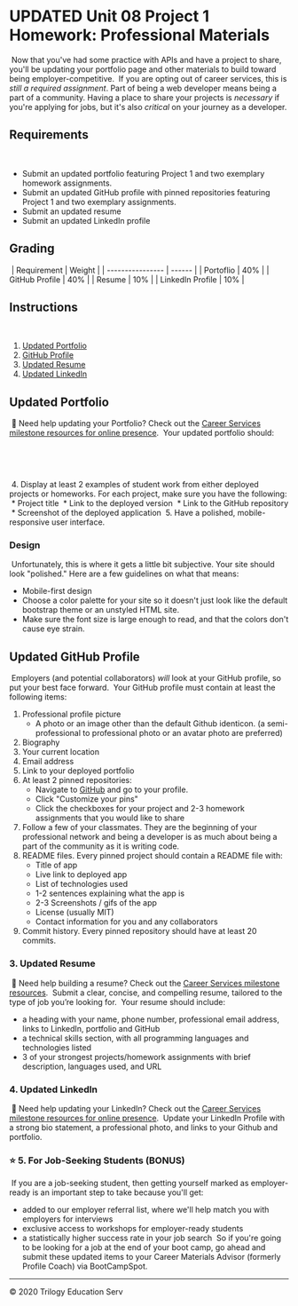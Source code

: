 # UPDATED Unit 08 Project 1 Homework: Professional Materials
​
Now that you've had some practice with APIs and have a project to share, you'll be updating your portfolio page and other materials to build toward being employer-competitive.
​
If you are opting out of career services, this is _still a required assignment_. Part of being a web developer means being a part of a community. Having a place to share your projects is _necessary_ if you're applying for jobs, but it's also _critical_ on your journey as a developer.
​
## Requirements
​
* Submit an updated portfolio featuring Project 1 and two exemplary homework assignments.
​
* Submit an updated GitHub profile with pinned repositories featuring Project 1 and two exemplary assignments.
​
* Submit an updated resume
​
* Submit an updated LinkedIn profile
​
## Grading
​
| Requirement      | Weight |
| ---------------- | ------ |
| Portoflio        | 40%    |
| GitHub Profile   | 40%    |
| Resume           | 10%    |
| LinkedIn Profile | 10%    |
​
## Instructions
​
1. [Updated Portfolio](#updated-portfolio)
2. [GitHub Profile](#updated-github-profile)
3. [Updated Resume](#updated-resume)
4. [Updated LinkedIn](#updated-linkedin)
​
## Updated Portfolio
​
💁 Need help updating your Portfolio? Check out the [Career Services milestone resources for online presence](https://sites.google.com/2u.com/careerservices-webdev/coding-milestones/milestone-polish-online-presence).
​
Your updated portfolio should:
​
<!-- 1. Display your full name, email, and phone number -->
​
<!-- 2. Have links to your GitHub profile and LinkedIn profile -->
​
<!-- 3. Have a link to a downloadable PDF of your resume -->
​
4. Display at least 2 examples of student work from either deployed projects or homeworks. For each project, make sure you have the following:
​
    * Project title
​
    * Link to the deployed version
​
    * Link to the GitHub repository
​
    * Screenshot of the deployed application
​
5. Have a polished, mobile-responsive user interface.
​
### Design
​
Unfortunately, this is where it gets a little bit subjective. Your site should look
"polished." Here are a few guidelines on what that means:
​
* Mobile-first design
​
* Choose a color palette for your site so it doesn't just look like
  the default bootstrap theme or an unstyled HTML site.
​
* Make sure the font size is large enough to read, and that the colors don't cause eye strain.
​
## Updated GitHub Profile
​
Employers (and potential collaborators) _will_ look at your GitHub profile, so put your best face forward. 
​
Your GitHub profile must contain at least the following items:
​
1. Professional profile picture
​
   * A photo or an image other than the default Github identicon. (a semi-professional to professional photo or an avatar photo are preferred)
​
2. Biography
​
3. Your current location
​
4. Email address
​
5. Link to your deployed portfolio
​
6. At least 2 pinned repositories:
​
   * Navigate to [GitHub](https://github.com/) and go to your profile.
​
   * Click "Customize your pins"
​
   * Click the checkboxes for your project and 2-3 homework assignments that you would like to share
​
7. Follow a few of your classmates. They are the beginning of your professional network and being a developer is as much about being a part of the community as it is writing code.
​
8. README files. Every pinned project should contain a README file with:
​
   * Title of app
   * Live link to deployed app
   * List of technologies used
   * 1-2 sentences explaining what the app is
   * 2-3 Screenshots / gifs of the app
   * License (usually MIT)
   * Contact information for you and any collaborators
​
9. Commit history. Every pinned repository should have at least 20 commits.
​
### 3. Updated Resume
​
💁 Need help building a resume? Check out the [Career Services milestone resources](https://sites.google.com/2u.com/careerservices-webdev/coding-milestones/milestone-develop-your-resume).
​
Submit a clear, concise, and compelling resume, tailored to the type of job you’re looking for.
​
Your resume should include:
​
* a heading with your name, phone number, professional email address, links to LinkedIn, portfolio and GitHub
​
* a technical skills section, with all programming languages and technologies listed
​
* 3 of your strongest projects/homework assignments with brief description, languages used, and URL
​
### 4. Updated LinkedIn
​
💁 Need help updating your LinkedIn? Check out the [Career Services milestone resources for online presence](https://sites.google.com/2u.com/careerservices-webdev/coding-milestones/milestone-polish-online-presence).
​
Update your LinkedIn Profile with a strong bio statement, a professional photo, and links to your Github and portfolio.
​
### ⭐ 5. For Job-Seeking Students (BONUS)
​
If you are a job-seeking student, then getting yourself marked as employer-ready is an important step to take because you'll get:
​
* added to our employer referral list, where we'll help match you with employers for interviews
​
* exclusive access to workshops for employer-ready students
​
* a statistically higher success rate in your job search
​
So if you're going to be looking for a job at the end of your boot camp, go ahead and submit these updated items to your Career Materials Advisor (formerly Profile Coach) via BootCampSpot.
​
---
© 2020 Trilogy Education Serv
